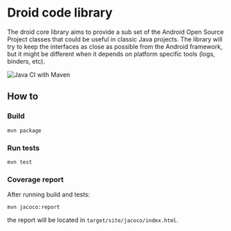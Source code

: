 Droid code library
=================

The droid core library aims to provide a sub set of the Android Open Source
Project classes that could be useful in classic Java projects. The library
will try to keep the interfaces as close as possible from the Android framework,
but it might be different when it depends on platform specific tools (logs,
binders, etc).

![Java CI with Maven](https://github.com/xioxoz/droid-core/workflows/Java%20CI%20with%20Maven/badge.svg?branch=master)

How to
------

### Build

```
mvn package
```

### Run tests

```
mvn test
```

### Coverage report

After running build and tests:
```
mvn jacoco:report
```
the report will be located in `target/site/jacoco/index.html`.

